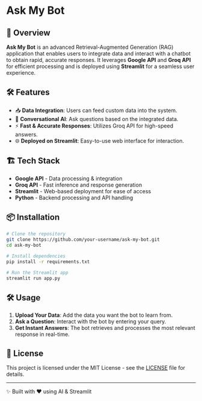 # Ask My Bot

## 🚀 Overview
**Ask My Bot** is an advanced Retrieval-Augmented Generation (RAG) application that enables users to integrate data and interact with a chatbot to obtain rapid, accurate responses. It leverages **Google API** and **Groq API** for efficient processing and is deployed using **Streamlit** for a seamless user experience.

## 🛠️ Features
- 📥 **Data Integration**: Users can feed custom data into the system.
- 🤖 **Conversational AI**: Ask questions based on the integrated data.
- ⚡ **Fast & Accurate Responses**: Utilizes Groq API for high-speed answers.
- 🌐 **Deployed on Streamlit**: Easy-to-use web interface for interaction.

## 🏗️ Tech Stack
- **Google API** - Data processing & integration
- **Groq API** - Fast inference and response generation
- **Streamlit** - Web-based deployment for ease of access
- **Python** - Backend processing and API handling

## 📦 Installation
```bash
# Clone the repository
git clone https://github.com/your-username/ask-my-bot.git
cd ask-my-bot

# Install dependencies
pip install -r requirements.txt

# Run the Streamlit app
streamlit run app.py
```

## 🛠️ Usage
1. **Upload Your Data**: Add the data you want the bot to learn from.
2. **Ask a Question**: Interact with the bot by entering your query.
3. **Get Instant Answers**: The bot retrieves and processes the most relevant response in real-time.




## 📜 License
This project is licensed under the MIT License - see the [LICENSE](LICENSE) file for details.

---

✨ Built with ❤️ using AI & Streamlit

